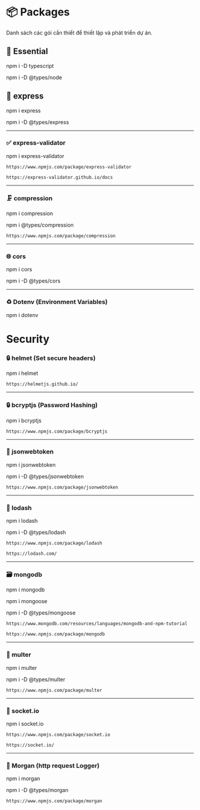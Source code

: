 # 📦 Packages

Danh sách các gói cần thiết để thiết lập và phát triển dự án.

## 🔧 Essential

npm i -D typescript

npm i -D @types/node

## 🚀 express

npm i express

npm i -D @types/express

---

### ✅ express-validator

npm i express-validator

`https://www.npmjs.com/package/express-validator`

`https://express-validator.github.io/docs `

---

### 🗜️ compression

npm i compression

npm i @types/compression

`https://www.npmjs.com/package/compression`

---

### 🌐 cors

npm i cors

npm i -D @types/cors

---

### ♻️ Dotenv (Environment Variables)

npm i dotenv

# Security

### 🔒 helmet (Set secure headers)

npm i helmet

`https://helmetjs.github.io/`

---

### 🔒 bcryptjs (Password Hashing)

npm i bcryptjs

`https://www.npmjs.com/package/bcryptjs`

---

### 🔑 jsonwebtoken

npm i jsonwebtoken

npm i -D @types/jsonwebtoken

`https://www.npmjs.com/package/jsonwebtoken`

---

### 🧩 lodash

npm i lodash

npm i -D @types/lodash

`https://www.npmjs.com/package/lodash`

`https://lodash.com/`

---

### 🗃️ mongodb

npm i mongodb

npm i mongoose

npm i -D @types/mongoose

`https://www.mongodb.com/resources/languages/mongodb-and-npm-tutorial`

`https://www.npmjs.com/package/mongodb`

---

### 📁 multer

npm i multer

npm i -D @types/multer

`https://www.npmjs.com/package/multer`

---

### 📡 socket.io

npm i socket.io

`https://www.npmjs.com/package/socket.io`

`https://socket.io/`

---

### 📝 Morgan (http request Logger)

npm i morgan

npm i -D @types/morgan

`https://www.npmjs.com/package/morgan`
